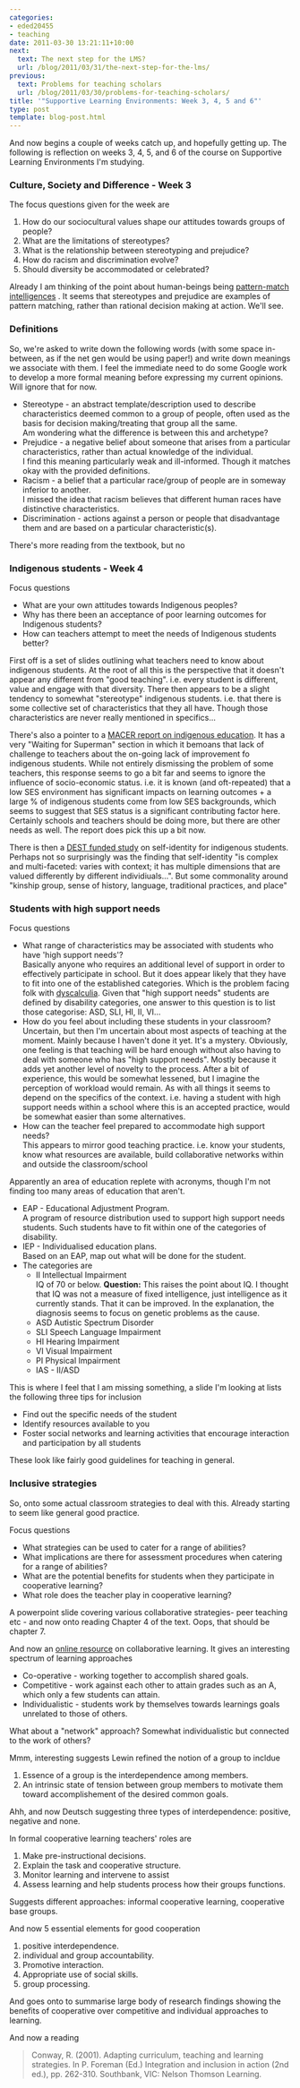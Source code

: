 ```yaml
---
categories:
- eded20455
- teaching
date: 2011-03-30 13:21:11+10:00
next:
  text: The next step for the LMS?
  url: /blog/2011/03/31/the-next-step-for-the-lms/
previous:
  text: Problems for teaching scholars
  url: /blog/2011/03/30/problems-for-teaching-scholars/
title: '"Supportive Learning Environments: Week 3, 4, 5 and 6"'
type: post
template: blog-post.html
---
```

And now begins a couple of weeks catch up, and hopefully getting up. The following is reflection on weeks 3, 4, 5, and 6 of the course on Supportive Learning Environments I'm studying.

### Culture, Society and Difference - Week 3

The focus questions given for the week are

1. How do our sociocultural values shape our attitudes towards groups of people?
2. What are the limitations of stereotypes?
3. What is the relationship between stereotyping and prejudice?
4. How do racism and discrimination evolve?
5. Should diversity be accommodated or celebrated?

Already I am thinking of the point about human-beings being [pattern-match intelligences](http://dl.dropbox.com/u/14025788/PatternsSnowdenLion.mp3) . It seems that stereotypes and prejudice are examples of pattern matching, rather than rational decision making at action. We'll see.

### Definitions

So, we're asked to write down the following words (with some space in-between, as if the net gen would be using paper!) and write down meanings we associate with them. I feel the immediate need to do some Google work to develop a more formal meaning before expressing my current opinions. Will ignore that for now.

- Stereotype - an abstract template/description used to describe characteristics deemed common to a group of people, often used as the basis for decision making/treating that group all the same.  
    Am wondering what the difference is between this and archetype?
- Prejudice - a negative belief about someone that arises from a particular characteristics, rather than actual knowledge of the individual.  
    I find this meaning particularly weak and ill-informed. Though it matches okay with the provided definitions.
- Racism - a belief that a particular race/group of people are in someway inferior to another.  
    I missed the idea that racism believes that different human races have distinctive characteristics.
- Discrimination - actions against a person or people that disadvantage them and are based on a particular characteristic(s).

There's more reading from the textbook, but no

### Indigenous students - Week 4

Focus questions

- What are your own attitudes towards Indigenous peoples?
- Why has there been an acceptance of poor learning outcomes for Indigenous students?
- How can teachers attempt to meet the needs of Indigenous students better?

First off is a set of slides outlining what teachers need to know about indigenous students. At the root of all this is the perspective that it doesn't appear any different from "good teaching". i.e. every student is different, value and engage with that diversity. There then appears to be a slight tendency to somewhat "stereotype" indigenous students. i.e. that there is some collective set of characteristics that they all have. Though those characteristics are never really mentioned in specifics...

There's also a pointer to a [MACER report on indigenous education](http://education.qld.gov.au/publication/production/reports/pdfs/indigenousreport.pdf). It has a very "Waiting for Superman" section in which it bemoans that lack of challenge to teachers about the on-going lack of improvement fo indigenous students. While not entirely dismissing the problem of some teachers, this response seems to go a bit far and seems to ignore the influence of socio-economic status. i.e. it is known (and oft-repeated) that a low SES environment has significant impacts on learning outcomes + a large % of indigenous students come from low SES backgrounds, which seems to suggest that SES status is a significant contributing factor here. Certainly schools and teachers should be doing more, but there are other needs as well. The report does pick this up a bit now.

There is then a [DEST funded study](http://www.dest.gov.au/NR/rdonlyres/1C45990D-E6CF-4447-9957-91FE80309158/2508/PSI_synth.pdf) on self-identity for indigenous students. Perhaps not so surprisingly was the finding that self-identity "is complex and multi-faceted: varies with context; it has multiple dimensions that are valued differently by different individiuals...". But some commonality around "kinship group, sense of history, language, traditional practices, and place"

### Students with high support needs

Focus questions

- What range of characteristics may be associated with students who have 'high support needs'?  
    Basically anyone who requires an additional level of support in order to effectively participate in school. But it does appear likely that they have to fit into one of the established categories. Which is the problem facing folk with [dyscalculia](http://www.abc.net.au/rn/allinthemind/stories/2011/3117234.htm). Given that "high support needs" students are defined by disability categories, one answer to this question is to list those categorise: ASD, SLI, HI, II, VI...
- How do you feel about including these students in your classroom?  
    Uncertain, but then I'm uncertain about most aspects of teaching at the moment. Mainly because I haven't done it yet. It's a mystery. Obviously, one feeling is that teaching will be hard enough without also having to deal with someone who has "high support needs". Mostly because it adds yet another level of novelty to the process. After a bit of experience, this would be somewhat lessened, but I imagine the perception of workload would remain. As with all things it seems to depend on the specifics of the context. i.e. having a student with high support needs within a school where this is an accepted practice, would be somewhat easier than some alternatives.
- How can the teacher feel prepared to accommodate high support needs?  
    This appears to mirror good teaching practice. i.e. know your students, know what resources are available, build collaborative networks within and outside the classroom/school

Apparently an area of education replete with acronyms, though I'm not finding too many areas of education that aren't.

- EAP - Educational Adjustment Program.  
    A program of resource distribution used to support high support needs students. Such students have to fit within one of the categories of disability.
- IEP - Individualised education plans.  
    Based on an EAP, map out what will be done for the student.
- The categories are
    - II Intellectual Impairment  
        IQ of 70 or below. **Question:** This raises the point about IQ. I thought that IQ was not a measure of fixed intelligence, just intelligence as it currently stands. That it can be improved. In the explanation, the diagnosis seems to focus on genetic problems as the cause.
    - ASD Autistic Spectrum Disorder
    - SLI Speech Language Impairment
    - HI Hearing Impairment
    - VI Visual Impairment
    - PI Physical Impairment
    - IAS - II/ASD

This is where I feel that I am missing something, a slide I'm looking at lists the following three tips for inclusion

- Find out the specific needs of the student
- Identify resources available to you
- Foster social networks and learning activities that encourage interaction and participation by all students

These look like fairly good guidelines for teaching in general.

### Inclusive strategies

So, onto some actual classroom strategies to deal with this. Already starting to seem like general good practice.

Focus questions

- What strategies can be used to cater for a range of abilities?
- What implications are there for assessment procedures when catering for a range of abilities?
- What are the potential benefits for students when they participate in cooperative learning?
- What role does the teacher play in cooperative learning?

A powerpoint slide covering various collaborative strategies- peer teaching etc - and now onto reading Chapter 4 of the text. Oops, that should be chapter 7.

And now an [online resource](http://www.co-operation.org/?page_id=65) on collaborative learning. It gives an interesting spectrum of learning approaches

- Co-operative - working together to accomplish shared goals.
- Competitive - work against each other to attain grades such as an A, which only a few students can attain.
- Individualistic - students work by themselves towards learnings goals unrelated to those of others.

What about a "network" approach? Somewhat individualistic but connected to the work of others?

Mmm, interesting suggests Lewin refined the notion of a group to incldue

1. Essence of a group is the interdependence among members.
2. An intrinsic state of tension between group members to motivate them toward accomplishement of the desired common goals.

Ahh, and now Deutsch suggesting three types of interdependence: positive, negative and none.

In formal cooperative learning teachers' roles are

1. Make pre-instructional decisions.
2. Explain the task and cooperative structure.
3. Monitor learning and intervene to assist
4. Assess learning and help students process how their groups functions.

Suggests different approaches: informal cooperative learning, cooperative base groups.

And now 5 essential elements for good cooperation

1. positive interdependence.
2. individual and group accountability.
3. Promotive interaction.
4. Appropriate use of social skills.
5. group processing.

And goes onto to summarise large body of research findings showing the benefits of cooperative over competitive and individual approaches to learning.

And now a reading

> Conway, R. (2001). Adapting curriculum, teaching and learning strategies. In P. Foreman (Ed.) Integration and inclusion in action (2nd ed.), pp. 262-310. Southbank, VIC: Nelson Thomson Learning.